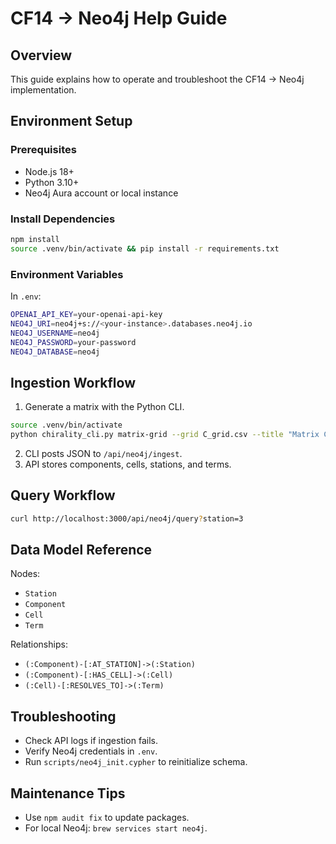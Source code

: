 # CF14 → Neo4j Help Guide

## Overview
This guide explains how to operate and troubleshoot the CF14 → Neo4j implementation.

## Environment Setup
### Prerequisites
- Node.js 18+
- Python 3.10+
- Neo4j Aura account or local instance

### Install Dependencies
```bash
npm install
source .venv/bin/activate && pip install -r requirements.txt
```

### Environment Variables
In `.env`:
```bash
OPENAI_API_KEY=your-openai-api-key
NEO4J_URI=neo4j+s://<your-instance>.databases.neo4j.io
NEO4J_USERNAME=neo4j
NEO4J_PASSWORD=your-password
NEO4J_DATABASE=neo4j
```

## Ingestion Workflow
1. Generate a matrix with the Python CLI.
```bash
source .venv/bin/activate
python chirality_cli.py matrix-grid --grid C_grid.csv --title "Matrix C" --rows_name "Row Labels" --cols_name "Column Labels" --out matrix_c.json
```
2. CLI posts JSON to `/api/neo4j/ingest`.
3. API stores components, cells, stations, and terms.

## Query Workflow
```bash
curl http://localhost:3000/api/neo4j/query?station=3
```

## Data Model Reference
Nodes:
- `Station`
- `Component`
- `Cell`
- `Term`

Relationships:
- `(:Component)-[:AT_STATION]->(:Station)`
- `(:Component)-[:HAS_CELL]->(:Cell)`
- `(:Cell)-[:RESOLVES_TO]->(:Term)`

## Troubleshooting
- Check API logs if ingestion fails.
- Verify Neo4j credentials in `.env`.
- Run `scripts/neo4j_init.cypher` to reinitialize schema.

## Maintenance Tips
- Use `npm audit fix` to update packages.
- For local Neo4j: `brew services start neo4j`.
